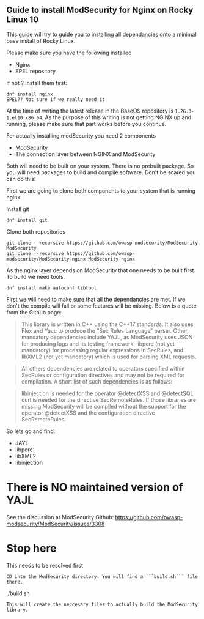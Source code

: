 ## Guide to install ModSecurity for Nginx on Rocky Linux 10

This guide will try to guide you to installing all dependancies onto a minimal base install of Rocky Linux. 

Please make sure you have the following installed 

- Nginx
- EPEL repository

If not ? Install them first:

```
dnf install nginx
EPEL?? Not sure if we really need it
```
At the time of writing the latest release in the BaseOS repository is ```1.26.3-1.el10.x86_64```.
As the purpose of this writing is not getting NGINX up and running, please make sure that part works before you continue.

For actually installing modSecurity you need 2 components

- ModSecurity
- The connection layer between NGINX and ModSecurity

Both will need to be built on your system. There is no prebuilt package. So you will need packages to build and compile software. Don't be scared you can do this!

First we are going to clone both components to your system that is running nginx

Install git
```
dnf install git
```
Clone both repositories
```
git clone --recursive https://github.com/owasp-modsecurity/ModSecurity ModSecurity
git clone --recursive https://github.com/owasp-modsecurity/ModSecurity-nginx ModSecurity-nginx
```
As the nginx layer depends on ModSecurity that one needs to be built first. To build we need tools.
```
dnf install make autoconf libtool
```
First we will need to make sure that all the dependancies are met. If we don't the compile will fail or some features will be missing. Below is a quote from the Github page: 

> This library is written in C++ using the C++17 standards. It also uses Flex and Yacc to produce the “Sec Rules Language” parser. Other, mandatory dependencies include YAJL, as ModSecurity uses JSON for producing logs and its testing framework, libpcre (not yet mandatory) for processing regular expressions in SecRules, and libXML2 (not yet mandatory) which is used for parsing XML requests.

> All others dependencies are related to operators specified within SecRules or configuration directives and may not be required for compilation. A short list of such dependencies is as follows:

> libinjection is needed for the operator @detectXSS and @detectSQL
> curl is needed for the directive SecRemoteRules.
> If those libraries are missing ModSecurity will be compiled without the support for the operator @detectXSS and the configuration directive SecRemoteRules.

So lets go and find:
- JAYL
- libpcre
- libXML2
- libinjection

# There is NO maintained version of YAJL 

See the discussion at ModSecurity Github: https://github.com/owasp-modsecurity/ModSecurity/issues/3308

# Stop here
This needs to be resolved first

```
CD into the ModSecurity directory. You will find a ```build.sh``` file there. 
```
./build.sh
```
This will create the neccesary files to actually build the ModSecurity library. 
